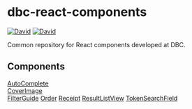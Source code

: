# dbc-react-components
[![David](https://img.shields.io/david/DBCDK/dbc-react-components.svg?style=flat-square)](https://david-dm.org/DBCDK/dbc-react-components#info=dependencies)
[![David](https://img.shields.io/david/dev/DBCDK/dbc-react-components.svg?style=flat-square)](https://david-dm.org/DBCDK/dbc-react-components#info=devDependencies)

Common repository for React components developed at DBC.

## Components

[AutoComplete](src/components/AutoComplete)  
[CoverImage](src/components/CoverImage)  
[FilterGuide](src/components/FilterGuide) 
[Order](src/components/Order)
[Receipt](src/components/Receipt) 
[ResultListView](src/components/ResultListView) 
[TokenSearchField](src/components/TokenSearchField)  

